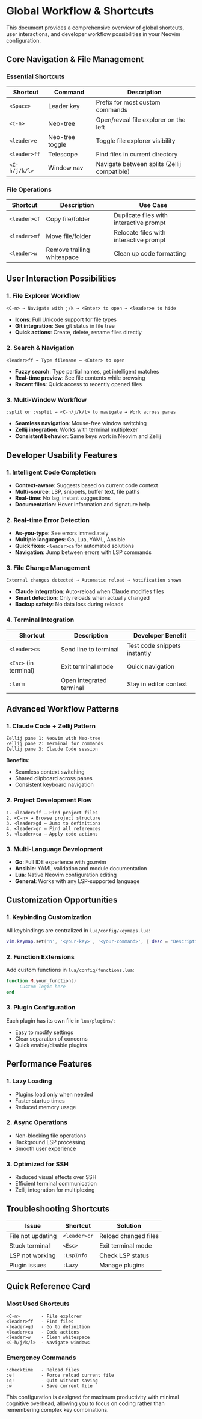 # Global Workflow & Shortcuts

This document provides a comprehensive overview of global shortcuts, user interactions, and developer workflow possibilities in your Neovim configuration.

## Core Navigation & File Management

### Essential Shortcuts
| Shortcut | Command | Description |
|----------|---------|-------------|
| `<Space>` | Leader key | Prefix for most custom commands |
| `<C-n>` | Neo-tree | Open/reveal file explorer on the left |
| `<leader>e` | Neo-tree toggle | Toggle file explorer visibility |
| `<leader>ff` | Telescope | Find files in current directory |
| `<C-h/j/k/l>` | Window nav | Navigate between splits (Zellij compatible) |

### File Operations
| Shortcut | Description | Use Case |
|----------|-------------|----------|
| `<leader>cf` | Copy file/folder | Duplicate files with interactive prompt |
| `<leader>mf` | Move file/folder | Relocate files with interactive prompt |
| `<leader>w` | Remove trailing whitespace | Clean up code formatting |

## User Interaction Possibilities

### 1. **File Explorer Workflow**
```
<C-n> → Navigate with j/k → <Enter> to open → <leader>e to hide
```
- **Icons**: Full Unicode support for file types
- **Git integration**: See git status in file tree
- **Quick actions**: Create, delete, rename files directly

### 2. **Search & Navigation**
```
<leader>ff → Type filename → <Enter> to open
```
- **Fuzzy search**: Type partial names, get intelligent matches
- **Real-time preview**: See file contents while browsing
- **Recent files**: Quick access to recently opened files

### 3. **Multi-Window Workflow**
```
:split or :vsplit → <C-h/j/k/l> to navigate → Work across panes
```
- **Seamless navigation**: Mouse-free window switching
- **Zellij integration**: Works with terminal multiplexer
- **Consistent behavior**: Same keys work in Neovim and Zellij

## Developer Usability Features

### 1. **Intelligent Code Completion**
- **Context-aware**: Suggests based on current code context
- **Multi-source**: LSP, snippets, buffer text, file paths
- **Real-time**: No lag, instant suggestions
- **Documentation**: Hover information and signature help

### 2. **Real-time Error Detection**
- **As-you-type**: See errors immediately
- **Multiple languages**: Go, Lua, YAML, Ansible
- **Quick fixes**: `<leader>ca` for automated solutions
- **Navigation**: Jump between errors with LSP commands

### 3. **File Change Management**
```
External changes detected → Automatic reload → Notification shown
```
- **Claude integration**: Auto-reload when Claude modifies files
- **Smart detection**: Only reloads when actually changed
- **Backup safety**: No data loss during reloads

### 4. **Terminal Integration**
| Shortcut | Description | Developer Benefit |
|----------|-------------|-------------------|
| `<leader>cs` | Send line to terminal | Test code snippets instantly |
| `<Esc>` (in terminal) | Exit terminal mode | Quick navigation |
| `:term` | Open integrated terminal | Stay in editor context |

## Advanced Workflow Patterns

### 1. **Claude Code + Zellij Pattern**
```
Zellij pane 1: Neovim with Neo-tree
Zellij pane 2: Terminal for commands
Zellij pane 3: Claude Code session
```
**Benefits**:
- Seamless context switching
- Shared clipboard across panes
- Consistent keyboard navigation

### 2. **Project Development Flow**
```
1. <leader>ff → Find project files
2. <C-n> → Browse project structure
3. <leader>gd → Jump to definitions
4. <leader>gr → Find all references
5. <leader>ca → Apply code actions
```

### 3. **Multi-Language Development**
- **Go**: Full IDE experience with go.nvim
- **Ansible**: YAML validation and module documentation
- **Lua**: Native Neovim configuration editing
- **General**: Works with any LSP-supported language

## Customization Opportunities

### 1. **Keybinding Customization**
All keybindings are centralized in `lua/config/keymaps.lua`:
```lua
vim.keymap.set('n', '<your-key>', '<your-command>', { desc = 'Description' })
```

### 2. **Function Extensions**
Add custom functions in `lua/config/functions.lua`:
```lua
function M.your_function()
  -- Custom logic here
end
```

### 3. **Plugin Configuration**
Each plugin has its own file in `lua/plugins/`:
- Easy to modify settings
- Clear separation of concerns
- Quick enable/disable plugins

## Performance Features

### 1. **Lazy Loading**
- Plugins load only when needed
- Faster startup times
- Reduced memory usage

### 2. **Async Operations**
- Non-blocking file operations
- Background LSP processing
- Smooth user experience

### 3. **Optimized for SSH**
- Reduced visual effects over SSH
- Efficient terminal communication
- Zellij integration for multiplexing

## Troubleshooting Shortcuts

| Issue | Shortcut | Solution |
|-------|----------|----------|
| File not updating | `<leader>cr` | Reload changed files |
| Stuck terminal | `<Esc>` | Exit terminal mode |
| LSP not working | `:LspInfo` | Check LSP status |
| Plugin issues | `:Lazy` | Manage plugins |

## Quick Reference Card

### Most Used Shortcuts
```
<C-n>        - File explorer
<leader>ff   - Find files
<leader>gd   - Go to definition
<leader>ca   - Code actions
<leader>w    - Clean whitespace
<C-h/j/k/l>  - Navigate windows
```

### Emergency Commands
```
:checktime   - Reload files
:e!          - Force reload current file
:q!          - Quit without saving
:w           - Save current file
```

This configuration is designed for maximum productivity with minimal cognitive overhead, allowing you to focus on coding rather than remembering complex key combinations.